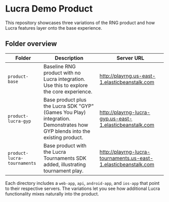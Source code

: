 # Lucra Demo Product

This repository showcases three variations of the RNG product and how Lucra features layer onto the base experience.

## Folder overview

| Folder | Description | Server URL |
| --- | --- | --- |
| `product-base` | Baseline RNG product with no Lucra integration. Use this to explore the core experience. | http://playrng.us-east-1.elasticbeanstalk.com |
| `product-lucra-gyp` | Base product plus the Lucra SDK "GYP" (Games You Play) integration. Demonstrates how GYP blends into the existing product. | http://playrng-lucra-gyp.us-east-1.elasticbeanstalk.com |
| `product-lucra-tournaments` | Base product with the Lucra Tournaments SDK added, illustrating tournament play. | http://playrng-lucra-tournaments.us-east-1.elasticbeanstalk.com |

Each directory includes a `web-app`, `api`, `android-app`, and `ios-app` that point to their respective servers. The variations let you see how additional Lucra functionality mixes naturally into the product.
